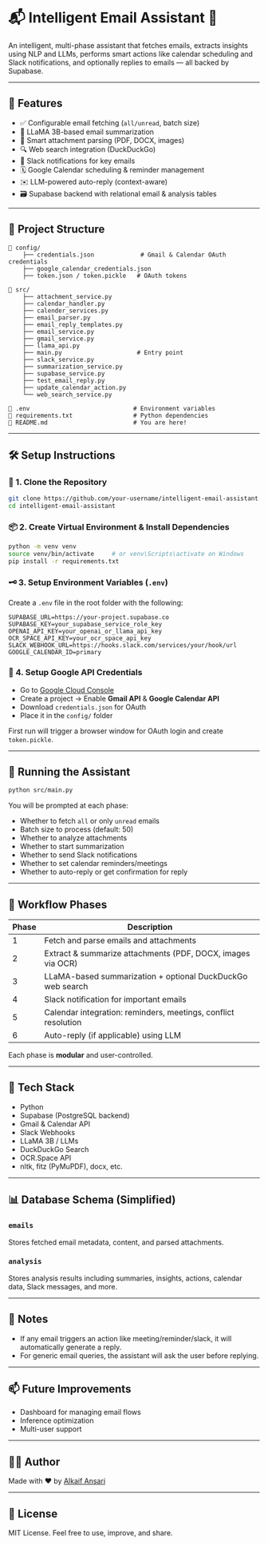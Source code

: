 
# 📬 Intelligent Email Assistant 🤖

An intelligent, multi-phase assistant that fetches emails, extracts insights using NLP and LLMs, performs smart actions like calendar scheduling and Slack notifications, and optionally replies to emails — all backed by Supabase.

---

## 📌 Features

- ✅ Configurable email fetching (`all/unread`, batch size)
- 🧠 LLaMA 3B-based email summarization
- 📎 Smart attachment parsing (PDF, DOCX, images)
- 🔍 Web search integration (DuckDuckGo)
- 🔔 Slack notifications for key emails
- 🗓️ Google Calendar scheduling & reminder management
- ✉️ LLM-powered auto-reply (context-aware)
- 🗃️ Supabase backend with relational email & analysis tables

---

## 🧱 Project Structure

```
📁 config/
    ├── credentials.json             # Gmail & Calendar OAuth credentials
    ├── google_calendar_credentials.json
    ├── token.json / token.pickle   # OAuth tokens

📁 src/
    ├── attachment_service.py
    ├── calendar_handler.py
    ├── calender_services.py
    ├── email_parser.py
    ├── email_reply_templates.py
    ├── email_service.py
    ├── gmail_service.py
    ├── llama_api.py
    ├── main.py                     # Entry point
    ├── slack_service.py
    ├── summarization_service.py
    ├── supabase_service.py
    ├── test_email_reply.py
    ├── update_calendar_action.py
    └── web_search_service.py

📄 .env                             # Environment variables
📄 requirements.txt                 # Python dependencies
📄 README.md                        # You are here!
```

---

## 🛠️ Setup Instructions

### 🔧 1. Clone the Repository

```bash
git clone https://github.com/your-username/intelligent-email-assistant.git
cd intelligent-email-assistant
```

### 📦 2. Create Virtual Environment & Install Dependencies

```bash
python -m venv venv
source venv/bin/activate     # or venv\Scripts\activate on Windows
pip install -r requirements.txt
```

### 🗝️ 3. Setup Environment Variables (`.env`)

Create a `.env` file in the root folder with the following:

```env
SUPABASE_URL=https://your-project.supabase.co
SUPABASE_KEY=your_supabase_service_role_key
OPENAI_API_KEY=your_openai_or_llama_api_key
OCR_SPACE_API_KEY=your_ocr_space_api_key
SLACK_WEBHOOK_URL=https://hooks.slack.com/services/your/hook/url
GOOGLE_CALENDAR_ID=primary
```

### 🔐 4. Setup Google API Credentials

- Go to [Google Cloud Console](https://console.cloud.google.com/)
- Create a project → Enable **Gmail API** & **Google Calendar API**
- Download `credentials.json` for OAuth
- Place it in the `config/` folder

First run will trigger a browser window for OAuth login and create `token.pickle`.

---

## 🚀 Running the Assistant

```bash
python src/main.py
```

You will be prompted at each phase:

- Whether to fetch `all` or only `unread` emails
- Batch size to process (default: 50)
- Whether to analyze attachments
- Whether to start summarization
- Whether to send Slack notifications
- Whether to set calendar reminders/meetings
- Whether to auto-reply or get confirmation for reply

---

## 🔁 Workflow Phases

| Phase | Description |
|-------|-------------|
| 1     | Fetch and parse emails and attachments |
| 2     | Extract & summarize attachments (PDF, DOCX, images via OCR) |
| 3     | LLaMA-based summarization + optional DuckDuckGo web search |
| 4     | Slack notification for important emails |
| 5     | Calendar integration: reminders, meetings, conflict resolution |
| 6     | Auto-reply (if applicable) using LLM |

Each phase is **modular** and user-controlled.

---

## 🧠 Tech Stack

- Python
- Supabase (PostgreSQL backend)
- Gmail & Calendar API
- Slack Webhooks
- LLaMA 3B / LLMs
- DuckDuckGo Search
- OCR.Space API
- nltk, fitz (PyMuPDF), docx, etc.

---

## 📊 Database Schema (Simplified)

### `emails`
Stores fetched email metadata, content, and parsed attachments.

### `analysis`
Stores analysis results including summaries, insights, actions, calendar data, Slack messages, and more.

---

## 📌 Notes

- If any email triggers an action like meeting/reminder/slack, it will automatically generate a reply.
- For generic email queries, the assistant will ask the user before replying.

---

## 📫 Future Improvements

- Dashboard for managing email flows
- Inference optimization
- Multi-user support

---

## 🧑‍💻 Author

Made with ❤️ by [Alkaif Ansari](https://github.com/alkaifaftab000)

---

## 📝 License

MIT License. Feel free to use, improve, and share.
